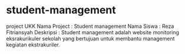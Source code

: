 # student-management
project UKK 
Nama Project : Student management
Nama Siswa : Reza Fitriansyah
Deskripsi : 
Student management adalah website monitoring eksrakurikuler sekolah yang 
bertujuan untuk membantu management kegiatan ekstrakuriler.

